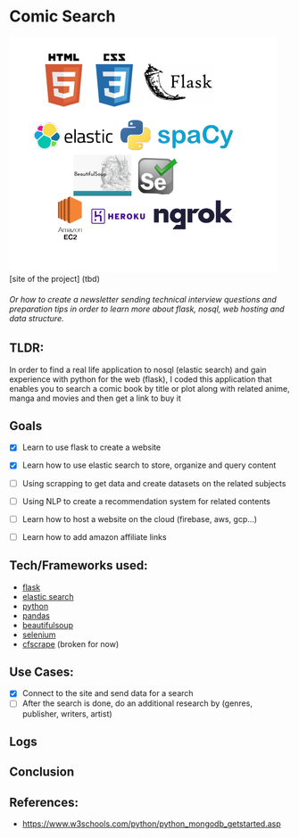# Comic Search
![alt text](c1.png)
[site of the project] (tbd)
###### Or how to create a newsletter sending technical interview questions and preparation tips in order to learn more about flask, nosql, web hosting and data structure.
## TLDR:
 In order to find a real life application to nosql (elastic search) and gain experience with python for the web (flask), I coded this application that enables you to search a comic book by title or plot along with related anime, manga and movies and then get a link to buy it

## Goals
- [x] Learn to use flask to create a website
- [x] Learn how to use elastic search to store, organize and query content
- [ ] Using scrapping to get data and create datasets on the related subjects
- [ ] Using NLP to create a recommendation system for related contents
- [ ] Learn how to host a website on the cloud (firebase, aws, gcp…)
- [ ] Learn how to add amazon affiliate links


## Tech/Frameworks used:
- [flask](https://flask.palletsprojects.com/en/1.1.x/)
- [elastic search](https://www.mongodb.com/)
- [python](https://www.python.org/)
- [pandas](https://pandas.pydata.org/)
- [beautifulsoup](https://www.crummy.com/software/BeautifulSoup/)
- [selenium](https://selenium-python.readthedocs.io/)
- [cfscrape](https://selenium-python.readthedocs.io/) (broken for now)


## Use Cases:
- [x] Connect to the site and send data for a search
- [ ] After the search is done, do an additional research by (genres, publisher, writers, artist)
## Logs
## Conclusion

## References:
* https://www.w3schools.com/python/python_mongodb_getstarted.asp


